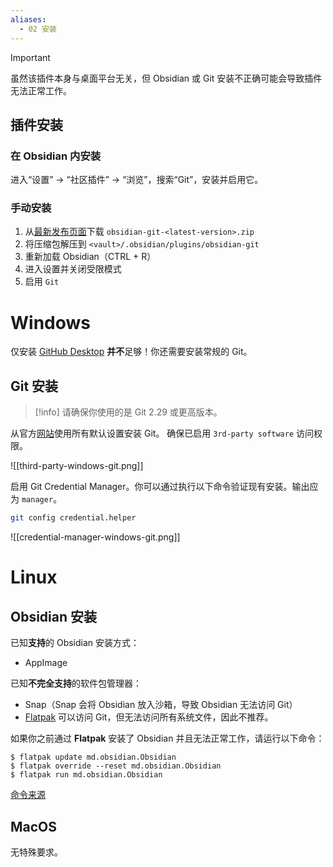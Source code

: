 ```yaml
---
aliases:
  - 02 安装
---
```


> [!important]
> 虽然该插件本身与桌面平台无关，但 Obsidian 或 Git 安装不正确可能会导致插件无法正常工作。

## 插件安装

### 在 Obsidian 内安装
进入“设置” -> “社区插件” -> “浏览”，搜索“Git”，安装并启用它。

### 手动安装
1. 从[最新发布页面](https://github.com/denolehov/obsidian-git/releases/latest)下载 `obsidian-git-<latest-version>.zip`
2. 将压缩包解压到 `<vault>/.obsidian/plugins/obsidian-git`
3. 重新加载 Obsidian（CTRL + R）
4. 进入设置并关闭受限模式
5. 启用 `Git`

# Windows

仅安装 [GitHub Desktop](https://github.com/apps/desktop) **并不**足够！你还需要安装常规的 Git。
## Git 安装

> [!info]
> 请确保你使用的是 Git 2.29 或更高版本。

从官方[网站](https://git-scm.com/download/win)使用所有默认设置安装 Git。
确保已启用 `3rd-party software` 访问权限。

![[third-party-windows-git.png]]

启用 Git Credential Manager。你可以通过执行以下命令验证现有安装。输出应为 `manager`。

```bash
git config credential.helper
```

![[credential-manager-windows-git.png]]


# Linux

## Obsidian 安装

已知**支持**的 Obsidian 安装方式：
- AppImage

已知**不完全支持**的软件包管理器：
- Snap（Snap 会将 Obsidian 放入沙箱，导致 Obsidian 无法访问 Git）
- [Flatpak](https://flathub.org/apps/details/md.obsidian.Obsidian) 可以访问 Git，但无法访问所有系统文件，因此不推荐。

如果你之前通过 **Flatpak** 安装了 Obsidian 并且无法正常工作，请运行以下命令：

```
$ flatpak update md.obsidian.Obsidian
$ flatpak override --reset md.obsidian.Obsidian
$ flatpak run md.obsidian.Obsidian
```
[命令来源](https://github.com/flathub/md.obsidian.Obsidian/issues/5#issuecomment-736974662)

## MacOS

无特殊要求。